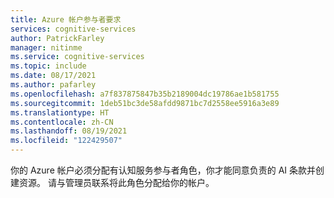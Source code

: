 ```yaml
---
title: Azure 帐户参与者要求
services: cognitive-services
author: PatrickFarley
manager: nitinme
ms.service: cognitive-services
ms.topic: include
ms.date: 08/17/2021
ms.author: pafarley
ms.openlocfilehash: a7f837875847b35b2189004dc19786ae1b581755
ms.sourcegitcommit: 1deb51bc3de58afdd9871bc7d2558ee5916a3e89
ms.translationtype: HT
ms.contentlocale: zh-CN
ms.lasthandoff: 08/19/2021
ms.locfileid: "122429507"
---
```

你的 Azure 帐户必须分配有认知服务参与者角色，你才能同意负责的 AI 条款并创建资源。 请与管理员联系将此角色分配给你的帐户。